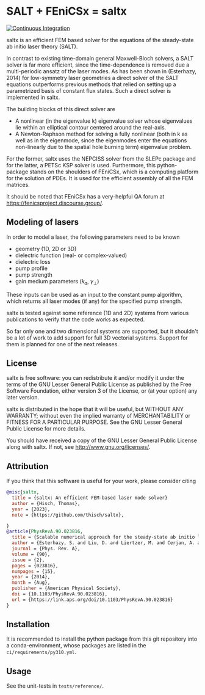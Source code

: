 # SALT + FEniCSx = saltx

[![Continuous Integration](https://img.shields.io/github/actions/workflow/status/thisch/saltx/simple.yml?label=tests)](https://github.com/thisch/saltx/actions/workflows/simple.yml)

saltx is an efficient FEM based solver for the equations of the
steady-state ab initio laser theory (SALT).

In contrast to existing time-domain general Maxwell-Bloch solvers, a
SALT solver is far more efficient, since the time-dependence is
removed due a multi-periodic ansatz of the laser modes. As has been
shown in (Esterhazy, 2014) for low-symmetry laser geometries a direct
solver of the SALT equations outperforms previous methods that relied
on setting up a parametrized basis of constant flux states. Such a
direct solver is implemented in saltx.

The building blocks of this direct solver are

+ A nonlinear (in the eigenvalue k) eigenvalue solver whose
  eigenvalues lie within an elliptical contour centered around the
  real-axis.
+ A Newton-Raphson method for solving a fully nonlinear (both in k as
  well as in the eigenmode, since the eigenmodes enter the equations
  non-linearly due to the spatial hole burning term) eigenvalue
  problem.

For the former, saltx uses the NEPCISS solver from the SLEPc package
and for the latter, a PETSc KSP solver is used. Furthermore, this
python-package stands on the shoulders of FEniCSx, which is a
computing platform for the solution of PDEs. It is used for the
efficient assembly of all the FEM matrices.

It should be noted that FEniCSx has a very-helpful QA forum at
https://fenicsproject.discourse.group/.

## Modeling of lasers

In order to model a laser, the following parameters need to be known

* geometry (1D, 2D or 3D)
* dielectric function (real- or complex-valued)
* dielectric loss
* pump profile
* pump strength
* gain medium parameters ($k_a$, $\gamma_\bot$)

These inputs can be used as an input to the constant pump algorithm,
which returns all laser modes (if any) for the specified pump
strength.

saltx is tested against some reference (1D and 2D) systems from
various publications to verify that the code works as expected.

So far only one and two dimensional systems are supported, but it
shouldn't be a lot of work to add support for full 3D vectorial
systems. Support for them is planned for one of the next releases.

## License

saltx is free software: you can redistribute it and/or modify it
under the terms of the GNU Lesser General Public License as published
by the Free Software Foundation, either version 3 of the License, or
(at your option) any later version.

saltx is distributed in the hope that it will be useful, but WITHOUT
ANY WARRANTY; without even the implied warranty of MERCHANTABILITY or
FITNESS FOR A PARTICULAR PURPOSE. See the GNU Lesser General Public
License for more details.

You should have received a copy of the GNU Lesser General Public
License along with saltx. If not, see http://www.gnu.org/licenses/.

## Attribution

If you think that this software is useful for your work, please
consider citing

```bibtex
@misc{saltx,
  title = {saltx: An efficient FEM-based laser mode solver}
  author = {Hisch, Thomas},
  year = {2023},
  note = {https://github.com/thisch/saltx},

}
@article{PhysRevA.90.023816,
  title = {Scalable numerical approach for the steady-state ab initio laser theory},
  author = {Esterhazy, S. and Liu, D. and Liertzer, M. and Cerjan, A. and Ge, L. and Makris, K. G. and Stone, A. D. and Melenk, J. M. and Johnson, S. G. and Rotter, S.},
  journal = {Phys. Rev. A},
  volume = {90},
  issue = {2},
  pages = {023816},
  numpages = {15},
  year = {2014},
  month = {Aug},
  publisher = {American Physical Society},
  doi = {10.1103/PhysRevA.90.023816},
  url = {https://link.aps.org/doi/10.1103/PhysRevA.90.023816}
}
```

## Installation

It is recommended to install the python package from this git
repository into a conda-environment, whose packages are listed in the
`ci/requirements/py310.yml`.

## Usage

See the unit-tests in `tests/reference/`.
